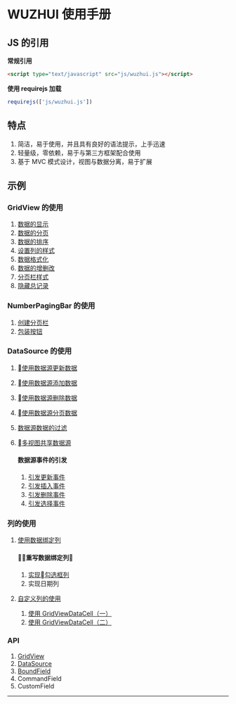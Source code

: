 # WUZHUI 使用手册

## JS 的引用

**常规引用**

```html
<script type="text/javascript" src="js/wuzhui.js"></script>
```

**使用 requirejs 加载**

```js
requirejs(['js/wuzhui.js'])
```

## 特点

1. 简洁，易于使用，并且具有良好的语法提示，上手迅速
1. 轻量级，零依赖，易于与第三方框架配合使用
1. 基于 MVC 模式设计，视图与数据分离，易于扩展

## 示例

### GridView 的使用

1. [数据的显示](#gridView/data_read)
1. [数据的分页](#gridView/data_paging)
1. [数据的排序](#gridView/sort)
1. [设置列的样式](#gridView/style)
1. [数据格式化](#gridView/data_format)
1. [数据的增删改](#gridView/data_adu)
1. [分页栏样式](#numberPagingBar/style)
1. [隐藏总记录](#numberPagingBar/hideTotal)

### NumberPagingBar 的使用

1. [创建分页栏](#numberPagingBar/createPagingBar)
1. [包装按钮](#numberPagingBar/buttonWrapper)

### DataSource 的使用

1. [使用数据源更新数据](#gridView/dsUpdate)
1. [使用数据源添加数据](#gridView/dsInsert)
1. [使用数据源删除数据](#gridView/dsDelete)
1. [使用数据源分页数据](#gridView/dsPaging)
1. [数据源数据的过滤](#dataSource/filter)
1. [多视图共享数据源](#dataSource/mutilView)

    #### 数据源事件的引发

    1. [引发更新事件](#dataSource/fireUpdate)
    1. [引发插入事件](#dataSource/fireInsert)
    1. [引发删除事件](#dataSource/fireDelete)
    1. [引发选择事件](#dataSource/fireSelect)

### 列的使用

1. [使用数据绑定列](#column/boundField)

    #### 重写数据绑定列

    1. [实现勾选框列](#column/checkboxField)
    1. 实现日期列

1. [自定义列的使用](#column/customField)

    1. [使用 GridViewDataCell（一）](#column/gridViewDataCell)
    1. [使用 GridViewDataCell（二）](#column/gridViewDataCell1)

### API

1. [GridView](#api/gridView)
1. [DataSource](#api/dataSource)
1. [BoundField](#api/boundField)
1. CommandField
1. CustomField

<hr/>





